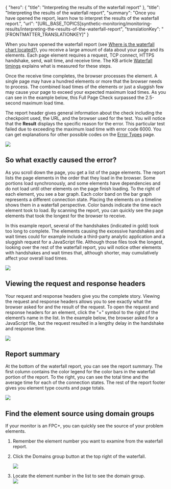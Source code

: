 {
  "hero": {
    "title": "Interpreting the results of the waterfall report"
  },
  "title": "Interpreting the results of the waterfall report",
  "summary": "Once you have opened the report, learn how to interpret the results of the waterfall report.",
  "url": "[URL_BASE_TOPICS]synthetic-monitoring/monitoring-results/interpreting-the-results-of-the-waterfall-report",
  "translationKey": "[FRONTMATTER_TRANSLATIONKEY]"
}

When you have opened the waterfall report (see [Where is the waterfall chart located?]([LINK_URL_1])), you receive a large amount of data about your page and its elements. Each page element requires a request, TCP connect, HTTPS handshake, send, wait time, and receive time. The KB article [Waterfall timings]([LINK_URL_2]) explains what is measured for these steps.

Once the receive time completes, the browser processes the element. A single page may have a hundred elements or more that the browser needs to process. The combined load times of the elements or just a sluggish few may cause your page to exceed your expected maximum load times. As you can see in the example below, this Full Page Check surpassed the 2.5-second maximum load time.

The report header gives general information about the check including the checkpoint used, the URL, and the browser used for the test. You will notice that the **Result** displays the specific reason for the error. This particular test failed due to exceeding the maximum load time with error code 6000. You can get explanations for other possible codes on the [Error Types]([LINK_URL_3]) page.

![]([LINK_URL_4])

## So what exactly caused the error?

As you scroll down the page, you get a list of the page elements. The report lists the page elements in the order that they load in the browser. Some portions load synchronously, and some elements have dependencies and do not load until other elements on the page finish loading. To the right of each element, you see a bar graph. Each color band on the bar graph represents a different connection state. Placing the elements on a timeline shows them in a waterfall perspective. Color bands indicate the time each element took to load. By scanning the report, you can quickly see the page elements that took the longest for the browser to receive.

In this example report, several of the handshakes (indicated in gold) took too long to complete. The elements causing the excessive handshakes and wait times could for example include a third-party analytic application and a sluggish request for a JavaScript file. Although those files took the longest, looking over the rest of the waterfall report, you will notice other elements with handshakes and wait times that, although shorter, may cumulatively affect your overall load times.

![]([LINK_URL_5])

## Viewing the request and response headers

Your request and response headers give you the complete story. Viewing the request and response headers allows you to see exactly what the browser asked for and the result of the request. To open the request and response headers for an element, click the "\+" symbol to the right of the element’s name in the list. In the example below, the browser asked for a JavaScript file, but the request resulted in a lengthy delay in the handshake and response time.

![]([LINK_URL_6])

## Report summary

At the bottom of the waterfall report, you can see the report summary. The first column contains the color legend for the color bars in the waterfall portion of the report. To the right, you can see the total time and the average time for each of the connection states. The rest of the report footer gives you element type counts and page totals.

![]([LINK_URL_7])

## Find the element source using domain groups

If your monitor is an FPC\+, you can quickly see the source of your problem elements.

1.  Remember the element number you want to examine from the waterfall report.
2.  Click the Domains group button at the top right of the waterfall.  
      
    ![]([LINK_URL_8])  
      
3.  Locate the element number in the list to see the domain group.  
    ![]([LINK_URL_9])
